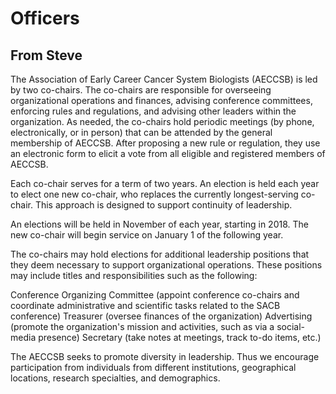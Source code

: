 # Officers


## From Steve


The Association of Early Career Cancer System Biologists (AECCSB) is led by two co-chairs. The co-chairs are responsible for overseeing organizational operations and finances, advising conference committees, enforcing rules and regulations, and advising other leaders within the organization. As needed, the co-chairs hold periodic meetings (by phone, electronically, or in person) that can be attended by the general membership of AECCSB. After proposing a new rule or regulation, they use an electronic form to elicit a vote from all eligible and registered members of AECCSB.
 
Each co-chair serves for a term of two years. An election is held each year to elect one new co-chair, who replaces the currently longest-serving co-chair. This approach is designed to support continuity of leadership.
 
An elections will be held in November of each year, starting in 2018. The new co-chair will begin service on January 1 of the following year.
 
The co-chairs may hold elections for additional leadership positions that they deem necessary to support organizational operations. These positions may include titles and responsibilities such as the following:
 
Conference Organizing Committee (appoint conference co-chairs and coordinate administrative and scientific tasks related to the SACB conference)
Treasurer (oversee finances of the organization)
Advertising (promote the organization's mission and activities, such as via a social-media presence)
Secretary (take notes at meetings, track to-do items, etc.)
 
The AECCSB seeks to promote diversity in leadership. Thus we encourage participation from individuals from different institutions, geographical locations, research specialties, and demographics.
